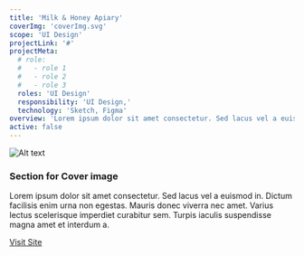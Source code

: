 ```yaml
---
title: 'Milk & Honey Apiary'
coverImg: 'coverImg.svg'
scope: 'UI Design'
projectLink: '#'
projectMeta:
  # role:
  #   - role 1
  #   - role 2
  #   - role 3
  roles: 'UI Design'
  responsibility: 'UI Design,'
  technology: 'Sketch, Figma'
overview: 'Lorem ipsum dolor sit amet consectetur. Sed lacus vel a euismod in. Dictum facilisis enim urna non egestas. Mauris donec viverra nec amet. Varius lectus scelerisque imperdiet curabitur sem. Turpis iaculis suspendisse magna amet et interdum a.'
active: false
---
```

![Alt text]({{coverImg}})

### Section for Cover image

Lorem ipsum dolor sit amet consectetur. Sed lacus vel a euismod in. Dictum facilisis enim urna non egestas. Mauris donec viverra nec amet. Varius lectus scelerisque imperdiet curabitur sem. Turpis iaculis suspendisse magna amet et interdum a.

[Visit Site](httsp://milkandhoneyapiary.com)
